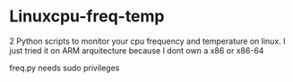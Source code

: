 # Linuxcpu-freq-temp
2 Python scripts to monitor your cpu frequency and temperature on linux.
I just tried it on ARM arquitecture because I dont own a x86 or x86-64

freq.py needs sudo privileges
